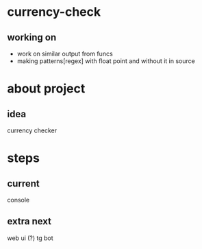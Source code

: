 # currency-check

## working on
- work on similar output from funcs
- making patterns[regex] with float point and without it in source

# about project 
## idea
currency checker 

# steps
## current
console
## extra next
web ui (?) tg bot 